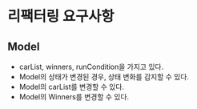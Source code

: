 # 리팩터링 요구사항

## Model

- carList, winners, runCondition을 가지고 있다.
- Model의 상태가 변경된 경우, 상태 변화를 감지할 수 있다.
- Model의 carList를 변경할 수 있다.
- Model의 Winners를 변경할 수 있다.